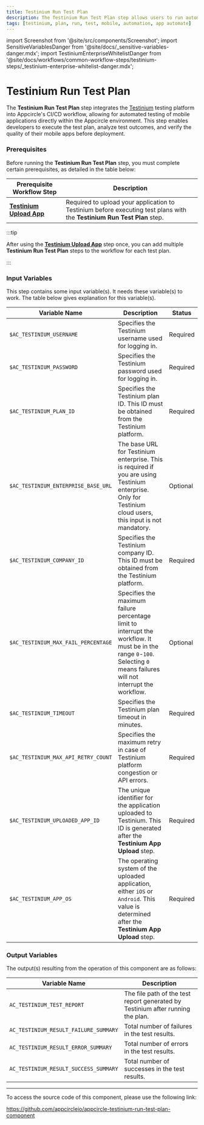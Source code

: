 ```yaml
---
title: Testinium Run Test Plan
description: The Testinium Run Test Plan step allows users to run automated tests on their mobile applications using Testinium directly from the Appcircle.
tags: [testinium, plan, run, test, mobile, automation, app automate]
---
```


import Screenshot from '@site/src/components/Screenshot';
import SensitiveVariablesDanger from '@site/docs/\_sensitive-variables-danger.mdx';
import TestiniumEnterpriseWhitelistDanger from '@site/docs/workflows/common-workflow-steps/testinium-steps/\_testinium-enterprise-whitelist-danger.mdx';

# Testinium Run Test Plan

The **Testinium Run Test Plan** step integrates the [Testinium](https://testinium.com/) testing platform into Appcircle's CI/CD workflow, allowing for automated testing of mobile applications directly within the Appcircle environment. This step enables developers to execute the test plan, analyze test outcomes, and verify the quality of their mobile apps before deployment.

### Prerequisites

Before running the **Testinium Run Test Plan** step, you must complete certain prerequisites, as detailed in the table below:

<TestiniumEnterpriseWhitelistDanger />

| Prerequisite Workflow Step        | Description                                                                                              |
| --------------------------------- | -------------------------------------------------------------------------------------------------------- |
| [**Testinium Upload App**](/workflows/common-workflow-steps/testinium-steps/testinium-upload-app) | Required to upload your application to Testinium before executing test plans with the **Testinium Run Test Plan** step. |

:::tip

After using the [**Testinium Upload App**](/workflows/common-workflow-steps/testinium-steps/testinium-upload-app) step once, you can add multiple **Testinium Run Test Plan** steps to the workflow for each test plan.

:::

<Screenshot url='https://cdn.appcircle.io/docs/assets/common-workflow-components-testinium_run_test_plan-1.png'/>

### Input Variables

This step contains some input variable(s). It needs these variable(s) to work. The table below gives explanation for this variable(s).

<Screenshot url='https://cdn.appcircle.io/docs/assets/common-workflow-components-testinium_run_test_plan_2-1.png'/>

<SensitiveVariablesDanger />

| Variable Name               | Description                                                                                                 | Status   |
| --------------------------- | ----------------------------------------------------------------------------------------------------------- | -------- |
| `$AC_TESTINIUM_USERNAME`    | Specifies the Testinium username used for logging in.                                                       | Required |
| `$AC_TESTINIUM_PASSWORD`    | Specifies the Testinium password used for logging in.                                                       | Required |
| `$AC_TESTINIUM_PLAN_ID`     | Specifies the Testinium plan ID. This ID must be obtained from the Testinium platform.                      | Required |
| `$AC_TESTINIUM_ENTERPRISE_BASE_URL` | The base URL for Testinium enterprise. This is required if you are using Testinium enterprise. Only for Testinium cloud users, this input is not mandatory. | Optional |
| `$AC_TESTINIUM_COMPANY_ID`  | Specifies the Testinium company ID. This ID must be obtained from the Testinium platform.                   | Required |
| `$AC_TESTINIUM_MAX_FAIL_PERCENTAGE` | Specifies the maximum failure percentage limit to interrupt the workflow. It must be in the range `0`-`100`. Selecting `0` means failures will not interrupt the workflow. | Optional |
| `$AC_TESTINIUM_TIMEOUT`     | Specifies the Testinium plan timeout in minutes.                                                            | Required |
| `$AC_TESTINIUM_MAX_API_RETRY_COUNT` | Specifies the maximum retry in case of Testinium platform congestion or API errors.            | Required |
| `$AC_TESTINIUM_UPLOADED_APP_ID` | The unique identifier for the application uploaded to Testinium. This ID is generated after the **Testinium App Upload** step.  | Required |
| `$AC_TESTINIUM_APP_OS` | The operating system of the uploaded application, either `iOS` or `Android`. This value is determined after the **Testinium App Upload** step.  | Required |

### Output Variables

The output(s) resulting from the operation of this component are as follows:

<Screenshot url='https://cdn.appcircle.io/docs/assets/common-workflow-components-testinium_run_test_plan_3-1.png'/>

| Variable Name                          | Description                                                                     |
| -------------------------------------- | ------------------------------------------------------------------------------- | 
| `AC_TESTINIUM_TEST_REPORT`             | The file path of the test report generated by Testinium after running the plan. |
| `AC_TESTINIUM_RESULT_FAILURE_SUMMARY`  | Total number of failures in the test results.                                   |
| `AC_TESTINIUM_RESULT_ERROR_SUMMARY`    | Total number of errors in the test results.                                     |
| `AC_TESTINIUM_RESULT_SUCCESS_SUMMARY`  | Total number of successes in the test results.                                  |

---

To access the source code of this component, please use the following link:

https://github.com/appcircleio/appcircle-testinium-run-test-plan-component
